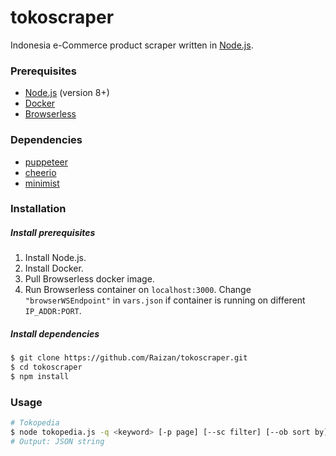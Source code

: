 
# tokoscraper
Indonesia e-Commerce product scraper written in [Node.js](https://nodejs.org/).

### Prerequisites
* [Node.js](https://nodejs.org/) (version 8+)
* [Docker](https://docs.docker.com/)
* [Browserless](https://docs.browserless.io/docs/docker-quickstart.html)

### Dependencies
* [puppeteer](https://github.com/GoogleChrome/puppeteer)
* [cheerio](http://cheerio.js.org)
* [minimist](https://www.npmjs.com/package/minimist)

### Installation
##### Install prerequisites
1. Install Node.js.
2. Install Docker.
3. Pull Browserless docker image.
4. Run Browserless container on ``localhost:3000``.  Change ``"browserWSEndpoint"`` in ``vars.json`` if container is running on different ``IP_ADDR:PORT``. 

##### Install dependencies
```sh
$ git clone https://github.com/Raizan/tokoscraper.git
$ cd tokoscraper
$ npm install
```

### Usage
```sh
# Tokopedia
$ node tokopedia.js -q <keyword> [-p page] [--sc filter] [--ob sort by] [--cond condition]
# Output: JSON string
```
